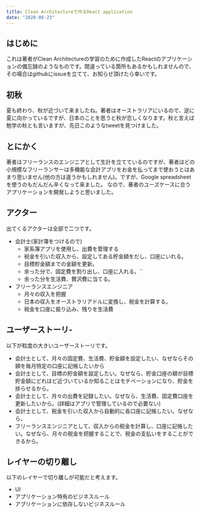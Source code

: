 ```yaml
---
title: Clean Architectureで作るReact application
date: "2020-08-23"
---
```


## はじめに
これは著者がClean Architectureの学習のために作成したReactのアプリケーションの備忘録のようなものです。間違っている箇所もあるかもしれませんので、その場合はgithubにissueを立てて、お知らせ頂けたら幸いです。

## 初秋
夏も終わり、秋が近づいて来ましたね。著者はオーストラリアにいるので、逆に夏に向かっているですが、日本のことを思うと秋が恋しくなります。秋と言えば勉学の秋とも言いますが、先日このようなtweetを見つけました。

## とにかく
著者はフリーランスのエンジニアとして生計を立てているのですが、著者ほどの小規模なフリーランサーは多機能な会計アプリをお金を払ってまで使おうとはあまり思いません(他の方は違うかもしれません)。ですが、Google spreadsheetを使うのもだんだん辛くなって来ました。
なので、著者のユーズケースに合うアプリケーションを開発しようと思いました。

## アクター
出てくるアクターは全部で二つです。
- 会計士(家計簿をつけるので)
  - 家系簿アプリを使用し、出費を管理する
  - 税金を引いた収入から、設定してある貯金額をだし、口座にいれる。
  - 目標貯金額までの金額を更新。
  - 余った分で、固定費を割り出し、口座に入れる。``
  - 余った分を生活費、贅沢費に当てる。
- フリーランスエンジニア
  - 月々の収入を把握
  - 日本の収入をオーストラリアドルに変換し、税金を計算する。
  - 税金を口座に振り込み、残りを生活費

## ユーザーストーリ-
以下が粒度の大きいユーザーストーリです。
- 会計士として、月々の固定費、生活費、貯金額を設定したい、なぜならその額を毎月特定の口座に記帳したいから
- 会計士として、目標の貯金額を設定したい。なぜなら、貯金口座の額が目標貯金額にどれほど近づいているか知ることはモチベーションになり、貯金を捗らせるから。
- 会計士として、月々の出費を記録したい。なぜなら、生活費、固定費口座を更新したいから。(詳細はアプリで管理しているので必要ない)
- 会計士として、税金を引いた収入から自動的に各口座に記帳したい。なぜなら、
- フリーランスエンジニアとして、収入からの税金を計算し、口座に記帳したい。なぜなら、月々の税金を把握することで、税金の支払いをすることができるから。

## レイヤーの切り離し
以下のレイヤーで切り離しが可能だと考えます。
- UI
- アプリケーション特有のビジネスルール
- アプリケーションに依存しないビジネスルール

## 



